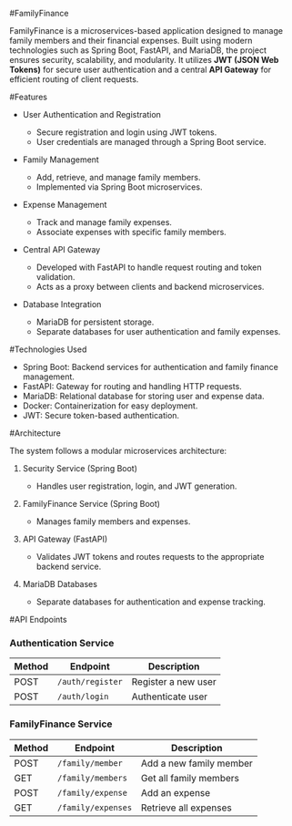 #FamilyFinance

FamilyFinance is a microservices-based application designed to manage family members and their financial expenses. Built using modern technologies such as Spring Boot, FastAPI, and MariaDB, the project ensures security, scalability, and modularity. It utilizes **JWT (JSON Web Tokens)** for secure user authentication and a central **API Gateway** for efficient routing of client requests.

#Features

- User Authentication and Registration
   - Secure registration and login using JWT tokens.  
   - User credentials are managed through a Spring Boot service.  

- Family Management  
   - Add, retrieve, and manage family members.  
   - Implemented via Spring Boot microservices.  

- Expense Management 
   - Track and manage family expenses.  
   - Associate expenses with specific family members.

- Central API Gateway 
   - Developed with FastAPI to handle request routing and token validation.  
   - Acts as a proxy between clients and backend microservices.

- Database Integration
   - MariaDB for persistent storage.  
   - Separate databases for user authentication and family expenses.

#Technologies Used

- Spring Boot: Backend services for authentication and family finance management.  
- FastAPI: Gateway for routing and handling HTTP requests.  
- MariaDB: Relational database for storing user and expense data.  
- Docker: Containerization for easy deployment.  
- JWT: Secure token-based authentication.  

#Architecture

The system follows a modular microservices architecture:  

1. Security Service (Spring Boot)  
   - Handles user registration, login, and JWT generation.  

2. FamilyFinance Service (Spring Boot)  
   - Manages family members and expenses.  

3. API Gateway (FastAPI)
   - Validates JWT tokens and routes requests to the appropriate backend service.  

4. MariaDB Databases  
   - Separate databases for authentication and expense tracking.  

#API Endpoints

### Authentication Service
| Method | Endpoint             | Description             |
|--------|----------------------|-------------------------|
| POST   | `/auth/register`     | Register a new user     |
| POST   | `/auth/login`        | Authenticate user       |

### FamilyFinance Service
| Method | Endpoint             | Description                       |
|--------|----------------------|-----------------------------------|
| POST   | `/family/member`     | Add a new family member           |
| GET    | `/family/members`    | Get all family members            |
| POST   | `/family/expense`    | Add an expense                    |
| GET    | `/family/expenses`   | Retrieve all expenses             |

